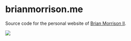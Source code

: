 # brianmorrison.me

Source code for the personal website of [Brian Morrison II](https://twitter.com/brianmmdev).

![](https://pbs.twimg.com/profile_images/1622684917879476233/9iC13tnb_400x400.jpg)
